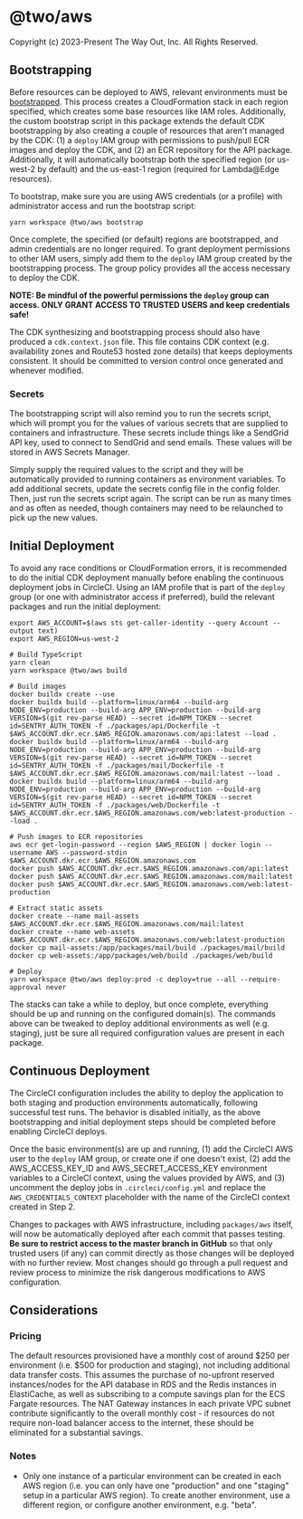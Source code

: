 # @two/aws

Copyright (c) 2023-Present The Way Out, Inc. All Rights Reserved.

## Bootstrapping

Before resources can be deployed to AWS, relevant environments must be [bootstrapped](https://docs.aws.amazon.com/cdk/latest/guide/bootstrapping.html). This process creates a CloudFormation stack in each region specified, which creates some base resources like IAM roles. Additionally, the custom bootstrap script in this package extends the default CDK bootstrapping by also creating a couple of resources that aren't managed by the CDK: (1) a `deploy` IAM group with permissions to push/pull ECR images and deploy the CDK, and (2) an ECR repository for the API package. Additionally, it will automatically bootstrap both the specified region (or us-west-2 by default) and the us-east-1 region (required for Lambda@Edge resources).

To bootstrap, make sure you are using AWS credentials (or a profile) with administrator access and run the bootstrap script:

```shell
yarn workspace @two/aws bootstrap
```

Once complete, the specified (or default) regions are bootstrapped, and admin credentials are no longer required. To grant deployment permissions to other IAM users, simply add them to the `deploy` IAM group created by the bootstrapping process. The group policy provides all the access necessary to deploy the CDK.

**NOTE: Be mindful of the powerful permissions the `deploy` group can access. ONLY GRANT ACCESS TO TRUSTED USERS and keep credentials safe!**

The CDK synthesizing and bootstrapping process should also have produced a `cdk.context.json` file. This file contains CDK context (e.g. availability zones and Route53 hosted zone details) that keeps deployments consistent. It should be committed to version control once generated and whenever modified.

### Secrets

The bootstrapping script will also remind you to run the secrets script, which will prompt you for the values of various secrets that are supplied to containers and infrastructure. These secrets include things like a SendGrid API key, used to connect to SendGrid and send emails. These values will be stored in AWS Secrets Manager.

Simply supply the required values to the script and they will be automatically provided to running containers as environment variables. To add additional secrets, update the secrets config file in the config folder. Then, just run the secrets script again. The script can be run as many times and as often as needed, though containers may need to be relaunched to pick up the new values.

## Initial Deployment

To avoid any race conditions or CloudFormation errors, it is recommended to do the initial CDK deployment manually before enabling the continuous deployment jobs in CircleCI. Using an IAM profile that is part of the `deploy` group (or one with administrator access if preferred), build the relevant packages and run the initial deployment:

```shell
export AWS_ACCOUNT=$(aws sts get-caller-identity --query Account --output text)
export AWS_REGION=us-west-2

# Build TypeScript
yarn clean
yarn workspace @two/aws build

# Build images
docker buildx create --use
docker buildx build --platform=linux/arm64 --build-arg NODE_ENV=production --build-arg APP_ENV=production --build-arg VERSION=$(git rev-parse HEAD) --secret id=NPM_TOKEN --secret id=SENTRY_AUTH_TOKEN -f ./packages/api/Dockerfile -t $AWS_ACCOUNT.dkr.ecr.$AWS_REGION.amazonaws.com/api:latest --load .
docker buildx build --platform=linux/arm64 --build-arg NODE_ENV=production --build-arg APP_ENV=production --build-arg VERSION=$(git rev-parse HEAD) --secret id=NPM_TOKEN --secret id=SENTRY_AUTH_TOKEN -f ./packages/mail/Dockerfile -t $AWS_ACCOUNT.dkr.ecr.$AWS_REGION.amazonaws.com/mail:latest --load .
docker buildx build --platform=linux/arm64 --build-arg NODE_ENV=production --build-arg APP_ENV=production --build-arg VERSION=$(git rev-parse HEAD) --secret id=NPM_TOKEN --secret id=SENTRY_AUTH_TOKEN -f ./packages/web/Dockerfile -t $AWS_ACCOUNT.dkr.ecr.$AWS_REGION.amazonaws.com/web:latest-production --load .

# Push images to ECR repositories
aws ecr get-login-password --region $AWS_REGION | docker login --username AWS --password-stdin $AWS_ACCOUNT.dkr.ecr.$AWS_REGION.amazonaws.com
docker push $AWS_ACCOUNT.dkr.ecr.$AWS_REGION.amazonaws.com/api:latest
docker push $AWS_ACCOUNT.dkr.ecr.$AWS_REGION.amazonaws.com/mail:latest
docker push $AWS_ACCOUNT.dkr.ecr.$AWS_REGION.amazonaws.com/web:latest-production

# Extract static assets
docker create --name mail-assets $AWS_ACCOUNT.dkr.ecr.$AWS_REGION.amazonaws.com/mail:latest
docker create --name web-assets $AWS_ACCOUNT.dkr.ecr.$AWS_REGION.amazonaws.com/web:latest-production
docker cp mail-assets:/app/packages/mail/build ./packages/mail/build
docker cp web-assets:/app/packages/web/build ./packages/web/build

# Deploy
yarn workspace @two/aws deploy:prod -c deploy=true --all --require-approval never
```

The stacks can take a while to deploy, but once complete, everything should be up and running on the configured domain(s). The commands above can be tweaked to deploy additional environments as well (e.g. staging), just be sure all required configuration values are present in each package.

## Continuous Deployment

The CircleCI configuration includes the ability to deploy the application to both staging and production environments automatically, following successful test runs. The behavior is disabled initially, as the above bootstrapping and initial deployment steps should be completed before enabling CircleCI deploys.

Once the basic environment(s) are up and running, (1) add the CircleCI AWS user to the `deploy` IAM group, or create one if one doesn't exist, (2) add the AWS_ACCESS_KEY_ID and AWS_SECRET_ACCESS_KEY environment variables to a CircleCI context, using the values provided by AWS, and (3) uncomment the deploy jobs in `.circleci/config.yml` and replace the `AWS_CREDENTIALS_CONTEXT` placeholder with the name of the CircleCI context created in Step 2.

Changes to packages with AWS infrastructure, including `packages/aws` itself, will now be automatically deployed after each commit that passes testing. **Be sure to restrict access to the master branch in GitHub** so that only trusted users (if any) can commit directly as those changes will be deployed with no further review. Most changes should go through a pull request and review process to minimize the risk dangerous modifications to AWS configuration.

## Considerations

### Pricing

The default resources provisioned have a monthly cost of around $250 per environment (i.e. $500 for production and staging), not including additional data transfer costs. This assumes the purchase of no-upfront reserved instances/nodes for the API database in RDS and the Redis instances in ElastiCache, as well as subscribing to a compute savings plan for the ECS Fargate resources. The NAT Gateway instances in each private VPC subnet contribute significantly to the overall monthly cost - if resources do not require non-load balancer access to the internet, these should be eliminated for a substantial savings.

### Notes

- Only one instance of a particular environment can be created in each AWS region (i.e. you can only have one "production" and one "staging" setup in a particular AWS region). To create another environment, use a different region, or configure another environment, e.g. "beta".
